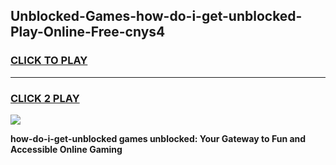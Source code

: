 
## Unblocked-Games-how-do-i-get-unblocked-Play-Online-Free-cnys4
<h3>
<a href="https://premium76.site?title=how-do-i-get-unblocked&ref=26A">CLICK TO PLAY</a></h3>
<hr>

<h3>
<a href="https://premium76.site?title=how-do-i-get-unblocked&ref=26A">CLICK 2 PLAY</a>
  
</h3>

<a href="https://premium76.site?title=how-do-i-get-unblocked&ref=26A"><img src="https://clearcache.store/games.png"></a>


**how-do-i-get-unblocked games unblocked: Your Gateway to Fun and Accessible Online Gaming**
